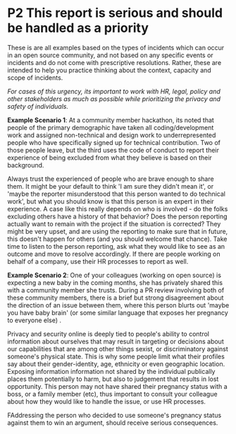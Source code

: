 # P2 This report is serious and should be handled as a priority

These is are all examples based on the types of incidents which can occur in an open source community, and not based on any specific events or incidents and do not come with prescriptive resolutions. Rather, these are intended to help you practice thinking about the context, capacity and scope of incidents.

*For cases of this urgency, its important to work with HR, legal, policy and other stakeholders as much as possible while prioritizing the privacy and safety of individuals.*

**Example Scenario 1**: At a community member hackathon, its noted that people of the primary demographic have taken all coding/development work and assigned non-technical and design work to underrepresented people who have specifically signed up for technical contribution.  Two of those people leave, but the third uses the code of conduct to report their experience of being excluded from what they believe is based on their background.  

Always trust the experienced of people who are brave enough to share them.  It might be your default to think 'I am sure they didn't mean it', or 'maybe the reporter misunderstood that this person wanted to do technical work', but what you should know is that this person is an expert in their experience.  A case like this really depends on who is involved - do the folks excluding others have a history of that behavior?  Does the person reporting actually want to remain with the project if the situation is corrected?  They might be very upset, and are using the reporting to make sure that in future, this doesn't happen for others (and you should welcome that chance).  Take time to listen to the person reporting, ask what they would like to see as an outcome and move to resolve accordingly.  If there are people working on behalf of a company, use their HR processes to report as well.  

**Example Scenario 2**: One of your colleagues (working on open source) is expecting a new baby in the coming months, she has privately shared this with a community member she trusts.  During a PR review involving both of these community members, there is a brief but strong disagreement about the direction of an issue between them, where this person blurts out 'maybe you have baby brain' (or some similar language that exposes her pregnancy to everyone else) .

Privacy and security online is deeply tied to people's ability to control information about ourselves that may result in targeting or decisions about our capabilities that are among other things sexist, or discriminatory against someone's physical state.  This is why some people limit what their profiles say about their gender-identity, age, ethnicity or even geographic location.  Exposing information information not shared by the individual publically places them potentially to harm, but also to judgement that results in lost opportunity.  This person may not have shared their pregnancy status with a boss, or a family member (etc), thus important to consult your colleague about how they would like to handle the issue, or use HR processes.  

FAddressing the person who decided to use someone's pregnancy status against them to win an argument, should receive serious consequences.  

